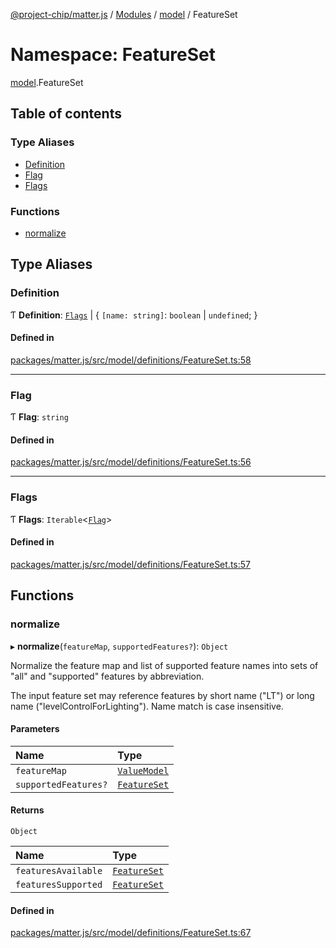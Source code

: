 [@project-chip/matter.js](../README.md) / [Modules](../modules.md) / [model](model.md) / FeatureSet

# Namespace: FeatureSet

[model](model.md).FeatureSet

## Table of contents

### Type Aliases

- [Definition](model.FeatureSet.md#definition)
- [Flag](model.FeatureSet.md#flag)
- [Flags](model.FeatureSet.md#flags)

### Functions

- [normalize](model.FeatureSet.md#normalize)

## Type Aliases

### Definition

Ƭ **Definition**: [`Flags`](model.FeatureSet.md#flags) \| \{ `[name: string]`: `boolean` \| `undefined`;  }

#### Defined in

[packages/matter.js/src/model/definitions/FeatureSet.ts:58](https://github.com/project-chip/matter.js/blob/6d3b6a5d957d88a9231d6ecab4bb41f8133112be/packages/matter.js/src/model/definitions/FeatureSet.ts#L58)

___

### Flag

Ƭ **Flag**: `string`

#### Defined in

[packages/matter.js/src/model/definitions/FeatureSet.ts:56](https://github.com/project-chip/matter.js/blob/6d3b6a5d957d88a9231d6ecab4bb41f8133112be/packages/matter.js/src/model/definitions/FeatureSet.ts#L56)

___

### Flags

Ƭ **Flags**: `Iterable`\<[`Flag`](model.FeatureSet.md#flag)\>

#### Defined in

[packages/matter.js/src/model/definitions/FeatureSet.ts:57](https://github.com/project-chip/matter.js/blob/6d3b6a5d957d88a9231d6ecab4bb41f8133112be/packages/matter.js/src/model/definitions/FeatureSet.ts#L57)

## Functions

### normalize

▸ **normalize**(`featureMap`, `supportedFeatures?`): `Object`

Normalize the feature map and list of supported feature names into sets of "all" and "supported" features by
abbreviation.

The input feature set may reference features by short name ("LT") or long name ("levelControlForLighting").  Name
match is case insensitive.

#### Parameters

| Name | Type |
| :------ | :------ |
| `featureMap` | [`ValueModel`](../classes/model.ValueModel.md) |
| `supportedFeatures?` | [`FeatureSet`](../classes/model.FeatureSet-1.md) |

#### Returns

`Object`

| Name | Type |
| :------ | :------ |
| `featuresAvailable` | [`FeatureSet`](../classes/model.FeatureSet-1.md) |
| `featuresSupported` | [`FeatureSet`](../classes/model.FeatureSet-1.md) |

#### Defined in

[packages/matter.js/src/model/definitions/FeatureSet.ts:67](https://github.com/project-chip/matter.js/blob/6d3b6a5d957d88a9231d6ecab4bb41f8133112be/packages/matter.js/src/model/definitions/FeatureSet.ts#L67)

